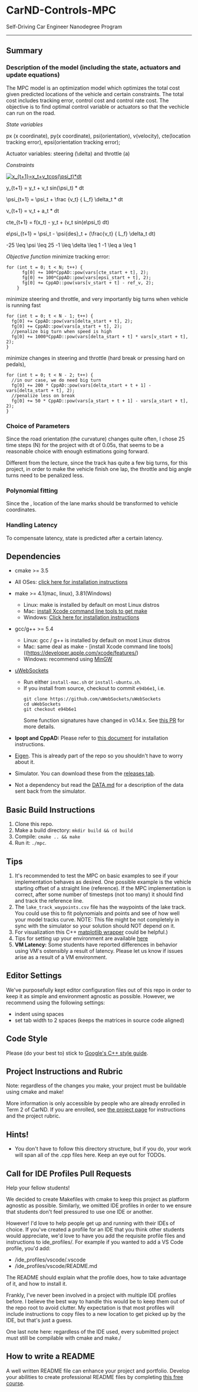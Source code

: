 # CarND-Controls-MPC
Self-Driving Car Engineer Nanodegree Program

---
## Summary 
### Description of the model (including the state, actuators and update equations)
The MPC model is an optimization model which optimizes the total cost given predicted locations of the vehicle and certain constraints. The total cost includes tracking error, control cost and control rate cost. The objective is to find optimal control variable or actuators so that the vechicle can run on the road. 

*State variables*

px (x coordinate), py(x coordinate), psi(orientation), v(velocity), cte(location tracking error), epsi(orientation tracking error);

Actuator variables: steering (\delta) and throttle (a)

*Constraints*

<a href="https://www.codecogs.com/eqnedit.php?latex=x_{t&plus;1}=x_t&plus;v_tcos(\psi_t)*dt" target="_blank"><img src="https://latex.codecogs.com/gif.latex?x_{t&plus;1}=x_t&plus;v_tcos(\psi_t)*dt" title="x_{t+1}=x_t+v_tcos(\psi_t)*dt" /></a>

y_{t+1} = y_t + v_t sin(\psi_t) * dt

\psi_{t+1} = \psi_t + \frac {v_t} { L_f} \delta_t * dt

v_{t+1} = v_t + a_t * dt

cte_{t+1} = f(x_t) - y_t + (v_t sin(e\psi_t) dt)

e\psi_{t+1} = \psi_t - \psi{des}_t + (\frac{v_t} { L_f} \delta_t dt)

-25 \leq \psi \leq 25
-1 \leq \delta \leq 1
-1 \leq a \leq 1


*Objective function*
minimize tracking error:
```    
for (int t = 0; t < N; t++) {
      fg[0] += 100*CppAD::pow(vars[cte_start + t], 2);
      fg[0] += 100*CppAD::pow(vars[epsi_start + t], 2);
      fg[0] += CppAD::pow(vars[v_start + t] - ref_v, 2);
    }
```
minimize steering and throttle, and very importantly big turns when vehicle is running fast 
```
for (int t = 0; t < N - 1; t++) {
  fg[0] += CppAD::pow(vars[delta_start + t], 2);
  fg[0] += CppAD::pow(vars[a_start + t], 2);
  //penalize big turn when speed is high
  fg[0] += 1000*CppAD::pow(vars[delta_start + t] * vars[v_start + t], 2);
}
```
minimize changes in steering and throttle (hard break or pressing hard on pedals), 
```
for (int t = 0; t < N - 2; t++) {
  //in our case, we do need big turn
  fg[0] += 200 * CppAD::pow(vars[delta_start + t + 1] - vars[delta_start + t], 2);
  //penalize less on break
  fg[0] += 50 * CppAD::pow(vars[a_start + t + 1] - vars[a_start + t], 2);
}
```
### Choice of Parameters
Since the road orientation (the curvature) changes quite often, I chose 25 time steps (N) for the project with dt of 0.05s, that seems to be a reasonable choice with enough estimations going forward. 

Different from the lecture, since the track has quite a few big turns, for this project, in order to make the vehicle finish one lap, the throttle and big angle turns need to be penalized less.

### Polynomial fitting
Since the , location of the lane marks should be transformed to vehicle coordinates.

### Handling Latency
To compensate latency, state is predicted after a certain latency.

## Dependencies

* cmake >= 3.5
 * All OSes: [click here for installation instructions](https://cmake.org/install/)
* make >= 4.1(mac, linux), 3.81(Windows)
  * Linux: make is installed by default on most Linux distros
  * Mac: [install Xcode command line tools to get make](https://developer.apple.com/xcode/features/)
  * Windows: [Click here for installation instructions](http://gnuwin32.sourceforge.net/packages/make.htm)
* gcc/g++ >= 5.4
  * Linux: gcc / g++ is installed by default on most Linux distros
  * Mac: same deal as make - [install Xcode command line tools]((https://developer.apple.com/xcode/features/)
  * Windows: recommend using [MinGW](http://www.mingw.org/)
* [uWebSockets](https://github.com/uWebSockets/uWebSockets)
  * Run either `install-mac.sh` or `install-ubuntu.sh`.
  * If you install from source, checkout to commit `e94b6e1`, i.e.
    ```
    git clone https://github.com/uWebSockets/uWebSockets
    cd uWebSockets
    git checkout e94b6e1
    ```
    Some function signatures have changed in v0.14.x. See [this PR](https://github.com/udacity/CarND-MPC-Project/pull/3) for more details.

* **Ipopt and CppAD:** Please refer to [this document](https://github.com/udacity/CarND-MPC-Project/blob/master/install_Ipopt_CppAD.md) for installation instructions.
* [Eigen](http://eigen.tuxfamily.org/index.php?title=Main_Page). This is already part of the repo so you shouldn't have to worry about it.
* Simulator. You can download these from the [releases tab](https://github.com/udacity/self-driving-car-sim/releases).
* Not a dependency but read the [DATA.md](./DATA.md) for a description of the data sent back from the simulator.


## Basic Build Instructions

1. Clone this repo.
2. Make a build directory: `mkdir build && cd build`
3. Compile: `cmake .. && make`
4. Run it: `./mpc`.

## Tips

1. It's recommended to test the MPC on basic examples to see if your implementation behaves as desired. One possible example
is the vehicle starting offset of a straight line (reference). If the MPC implementation is correct, after some number of timesteps
(not too many) it should find and track the reference line.
2. The `lake_track_waypoints.csv` file has the waypoints of the lake track. You could use this to fit polynomials and points and see of how well your model tracks curve. NOTE: This file might be not completely in sync with the simulator so your solution should NOT depend on it.
3. For visualization this C++ [matplotlib wrapper](https://github.com/lava/matplotlib-cpp) could be helpful.)
4.  Tips for setting up your environment are available [here](https://classroom.udacity.com/nanodegrees/nd013/parts/40f38239-66b6-46ec-ae68-03afd8a601c8/modules/0949fca6-b379-42af-a919-ee50aa304e6a/lessons/f758c44c-5e40-4e01-93b5-1a82aa4e044f/concepts/23d376c7-0195-4276-bdf0-e02f1f3c665d)
5. **VM Latency:** Some students have reported differences in behavior using VM's ostensibly a result of latency.  Please let us know if issues arise as a result of a VM environment.

## Editor Settings

We've purposefully kept editor configuration files out of this repo in order to
keep it as simple and environment agnostic as possible. However, we recommend
using the following settings:

* indent using spaces
* set tab width to 2 spaces (keeps the matrices in source code aligned)

## Code Style

Please (do your best to) stick to [Google's C++ style guide](https://google.github.io/styleguide/cppguide.html).

## Project Instructions and Rubric

Note: regardless of the changes you make, your project must be buildable using
cmake and make!

More information is only accessible by people who are already enrolled in Term 2
of CarND. If you are enrolled, see [the project page](https://classroom.udacity.com/nanodegrees/nd013/parts/40f38239-66b6-46ec-ae68-03afd8a601c8/modules/f1820894-8322-4bb3-81aa-b26b3c6dcbaf/lessons/b1ff3be0-c904-438e-aad3-2b5379f0e0c3/concepts/1a2255a0-e23c-44cf-8d41-39b8a3c8264a)
for instructions and the project rubric.

## Hints!

* You don't have to follow this directory structure, but if you do, your work
  will span all of the .cpp files here. Keep an eye out for TODOs.

## Call for IDE Profiles Pull Requests

Help your fellow students!

We decided to create Makefiles with cmake to keep this project as platform
agnostic as possible. Similarly, we omitted IDE profiles in order to we ensure
that students don't feel pressured to use one IDE or another.

However! I'd love to help people get up and running with their IDEs of choice.
If you've created a profile for an IDE that you think other students would
appreciate, we'd love to have you add the requisite profile files and
instructions to ide_profiles/. For example if you wanted to add a VS Code
profile, you'd add:

* /ide_profiles/vscode/.vscode
* /ide_profiles/vscode/README.md

The README should explain what the profile does, how to take advantage of it,
and how to install it.

Frankly, I've never been involved in a project with multiple IDE profiles
before. I believe the best way to handle this would be to keep them out of the
repo root to avoid clutter. My expectation is that most profiles will include
instructions to copy files to a new location to get picked up by the IDE, but
that's just a guess.

One last note here: regardless of the IDE used, every submitted project must
still be compilable with cmake and make./

## How to write a README
A well written README file can enhance your project and portfolio.  Develop your abilities to create professional README files by completing [this free course](https://www.udacity.com/course/writing-readmes--ud777).

